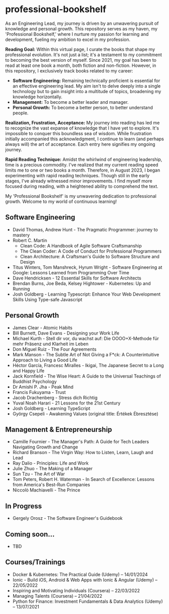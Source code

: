 # professional-bookshelf

As an Engineering Lead, my journey is driven by an unwavering pursuit of knowledge and personal growth. This repository serves as my haven, my 'Professional Bookshelf,' where I nurture my passion for learning and development, fueling my ambition to excel in my profession.

**Reading Goal:**
Within this virtual page, I curate the books that shape my professional evolution. It's not just a list; it's a testament to my commitment to becoming the best version of myself. Since 2021, my goal has been to read at least one book a month, both fiction and non-fiction. However, in this repository, I exclusively track books related to my career:

- **Software Engineering:** Remaining technically proficient is essential for an effective engineering lead. My aim isn't to delve deeply into a single technology but to gain insight into a multitude of topics, broadening my knowledge horizontally.
- **Management:** To become a better leader and manager.
- **Personal Growth:** To become a better person, to better understand people.

**Realization, Frustration, Acceptance:**
My journey into reading has led me to recognize the vast expanse of knowledge that I have yet to explore. It's impossible to conquer this boundless sea of wisdom. While frustration initially accompanied this acknowledgment, I continue to learn (and perhaps always will) the art of acceptance. Each entry here signifies my ongoing journey.

**Rapid Reading Technique:**
Amidst the whirlwind of engineering leadership, time is a precious commodity. I've realized that my current reading speed limits me to one or two books a month. Therefore, in August 2023, I began experimenting with rapid reading techniques. Though still in the early stages, I've already witnessed minor improvements. I find myself more focused during reading, with a heightened ability to comprehend the text.

My 'Professional Bookshelf' is my unwavering dedication to professional growth. Welcome to my world of continuous learning!

## Software Engineering
- David Thomas, Andrew Hunt - The Pragmatic Programmer: journey to mastery
- Robert C. Martin
  - Clean Code: A Handbook of Agile Software Craftsmanship
  - The Clean Coder: A Code of Conduct for Professional Programmers
  - Clean Architecture: A Craftsman's Guide to Software Structure and Design
- Titus Winters, Tom Manshreck, Hyrum Wright - Software Engineering at Google: Lessons Learned from Programming Over Time
- Dave Hendricksen - 12 Essential Skills for Software Architects
- Brendan Burns, Joe Beda, Kelsey Hightower - Kubernetes: Up and Running
- Josh Goldberg - Learning Typescript: Enhance Your Web Development Skills Using Type-safe Javascript

## Personal Growth
- James Clear - Atomic Habits
- Bill Burnett, Dave Evans - Designing your Work Life
- Michael Kurth - Stell dir vor, du wachst auf: Die OOOO+X-Methode für mehr Präsenz und Klarheit im Leben
- Don Miguel Ruiz - The Four Agreements
- Mark Manson - The Subtle Art of Not Giving a F*ck: A Counterintuitive Approach to Living a Good Life
- Héctor García, Francesc Miralles - Ikigai, The Japanese Secret to a Long and Happy Life
- Jack Kornfield - The Wise Heart: A Guide to the Universal Teachings of Buddhist Psychology
- Dr Amishi P. Jha - Peak Mind
- Francis Fukuyama - Trust
- Jacob Drachenberg - Stress dich Richtig
- Yuval Noah Harari - 21 Lessons for the 21st Century
- Josh Goldberg - Learning TypeScript
- György Csepeli - Awakening Values (original title: Értékek Ébresztése)

## Management & Entrepreneurship
- Camille Fournier - The Manager's Path: A Guide for Tech Leaders Navigating Growth and Change
- Richard Branson - The Virgin Way: How to Listen, Learn, Laugh and Lead
- Ray Dalio - Principles: Life and Work
- Julie Zhuo - The Making of a Manager
- Sun Tzu - The Art of War
- Tom Peters, Robert H. Waterman - In Search of Excellence: Lessons from America's Best-Run Companies
- Niccolò Machiavelli - The Prince

## In Progress
- Gergely Orosz - The Software Engineer's Guidebook

## Coming soon...
- TBD

## Courses/Trainings
- Docker & Kubernetes: The Practical Guide (Udemy) – 14/01/2024
- Ionic - Build iOS, Android & Web Apps with Ionic & Angular (Udemy) – 22/05/2022
- Inspiring and Motivating Individuals (Coursera) – 22/03/2022
- Managing Talents (Coursera) – 21/04/2022
- Python for Finance: Investment Fundamentals & Data Analytics (Udemy) – 13/07/2021
